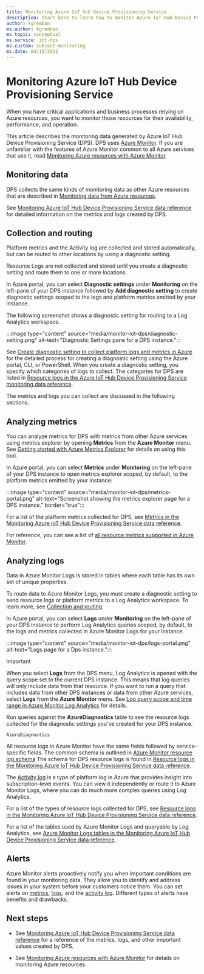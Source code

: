 ```yaml
---
title: Monitoring Azure IoT Hub Device Provisioning Service 
description: Start here to learn how to monitor Azure IoT Hub Device Provisioning Service 
author: kgremban
ms.author: kgremban
ms.topic: conceptual 
ms.service: iot-dps
ms.custom: subject-monitoring
ms.date: 04/15/2022
---
```


# Monitoring Azure IoT Hub Device Provisioning Service

When you have critical applications and business processes relying on Azure resources, you want to monitor those resources for their availability, performance, and operation.

This article describes the monitoring data generated by Azure IoT Hub Device Provisioning Service (DPS). DPS uses [Azure Monitor](/azure/azure-monitor/overview). If you are unfamiliar with the features of Azure Monitor common to all Azure services that use it, read [Monitoring Azure resources with Azure Monitor](/azure/azure-monitor/essentials/monitor-azure-resource).

## Monitoring data

DPS collects the same kinds of monitoring data as other Azure resources that are described in [Monitoring data from Azure resources](/azure/azure-monitor/essentials/monitor-azure-resource#monitoring-data-from-Azure-resources).

See [Monitoring Azure IoT Hub Device Provisioning Service data reference](monitor-iot-dps-reference.md) for detailed information on the metrics and logs created by DPS.

## Collection and routing

Platform metrics and the Activity log are collected and stored automatically, but can be routed to other locations by using a diagnostic setting.  

Resource Logs are not collected and stored until you create a diagnostic setting and route them to one or more locations.

In Azure portal, you can select **Diagnostic settings** under **Monitoring** on the left-pane of your DPS instance followed by **Add diagnostic setting** to create diagnostic settings scoped to the logs and platform metrics emitted by your instance.

The following screenshot shows a diagnostic setting for routing to a Log Analytics workspace.

:::image type="content" source="media/monitor-iot-dps/diagnostic-setting.png" alt-text="Diagnostic Settings pane for a DPS instance.":::

See [Create diagnostic setting to collect platform logs and metrics in Azure](/azure/azure-monitor/platform/diagnostic-settings) for the detailed process for creating a diagnostic setting using the Azure portal, CLI, or PowerShell. When you create a diagnostic setting, you specify which categories of logs to collect. The categories for DPS are listed in [Resource logs in the Azure IoT Hub Device Provisioning Service monitoring data reference](monitor-iot-dps-reference.md#resource-logs).

The metrics and logs you can collect are discussed in the following sections.

## Analyzing metrics

You can analyze metrics for DPS with metrics from other Azure services using metrics explorer by opening **Metrics** from the **Azure Monitor** menu. See [Getting started with Azure Metrics Explorer](/azure/azure-monitor/essentials/metrics-getting-started) for details on using this tool.

In Azure portal, you can select **Metrics** under **Monitoring** on the left-pane of your DPS instance to open metrics explorer scoped, by default, to the platform metrics emitted by your instance:

:::image type="content" source="media/monitor-iot-dps/metrics-portal.png" alt-text="Screenshot showing the metrics explorer page for a DPS instance." border="true":::

For a list of the platform metrics collected for DPS, see [Metrics in the Monitoring Azure IoT Hub Device Provisioning Service data reference](monitor-iot-dps-reference.md#metrics).

For reference, you can see a list of [all resource metrics supported in Azure Monitor](/azure/azure-monitor/essentials/metrics-supported).

## Analyzing logs

Data in Azure Monitor Logs is stored in tables where each table has its own set of unique properties.  

To route data to Azure Monitor Logs, you must create a diagnostic setting to send resource logs or platform metrics to a Log Analytics workspace. To learn more, see [Collection and routing](#collection-and-routing).

In Azure portal, you can select **Logs** under **Monitoring** on the left-pane of your DPS instance to perform Log Analytics queries scoped, by default, to the logs and metrics collected in Azure Monitor Logs for your instance.

:::image type="content" source="media/monitor-iot-dps/logs-portal.png" alt-text="Logs page for a Dps instance.":::

> [!IMPORTANT]
> When you select **Logs** from the DPS menu, Log Analytics is opened with the query scope set to the current DPS instance. This means that log queries will only include data from that resource. If you want to run a query that includes data from other DPS instances or data from other Azure services, select **Logs** from the **Azure Monitor** menu. See [Log query scope and time range in Azure Monitor Log Analytics](/azure/azure-monitor/logs/scope) for details.

Run queries against the **AzureDiagnostics** table to see the resource logs collected for the diagnostic settings you've created for your DPS instance.

```kusto
AzureDiagnostics
```

All resource logs in Azure Monitor have the same fields followed by service-specific fields. The common schema is outlined in [Azure Monitor resource log schema](/azure/azure-monitor/essentials/resource-logs-schema) The schema for DPS resource logs is found in [Resource logs in the Monitoring Azure IoT Hub Device Provisioning Service data reference](monitor-iot-dps-reference.md#resource-logs).

The [Activity log](/azure/azure-monitor/essentials/activity-log) is a type of platform log in Azure that provides insight into subscription-level events. You can view it independently or route it to Azure Monitor Logs, where you can do much more complex queries using Log Analytics.  

For a list of the types of resource logs collected for DPS, see [Resource logs in the Monitoring Azure IoT Hub Device Provisioning Service data reference](monitor-iot-dps-reference.md#resource-logs).  

For a list of the tables used by Azure Monitor Logs and queryable by Log Analytics, see [Azure Monitor Logs tables in the Monitoring Azure IoT Hub Device Provisioning Service data reference](monitor-iot-dps-reference.md#azure-monitor-logs-tables).

## Alerts

Azure Monitor alerts proactively notify you when important conditions are found in your monitoring data. They allow you to identify and address issues in your system before your customers notice them. You can set alerts on [metrics](/azure/azure-monitor/alerts/alerts-metric-overview), [logs](/azure/azure-monitor/alerts/alerts-unified-log), and the [activity log](/azure/azure-monitor/alerts/activity-log-alerts). Different types of alerts have benefits and drawbacks.

## Next steps

- See [Monitoring Azure IoT Hub Device Provisioning Service data reference](monitor-iot-dps-reference.md) for a reference of the metrics, logs, and other important values created by DPS.

- See [Monitoring Azure resources with Azure Monitor](/azure/azure-monitor/essentials/monitor-azure-resource) for details on monitoring Azure resources.
